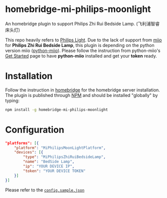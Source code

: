 # homebridge-mi-philips-moonlight

An homebridge plugin to support Philips Zhi Rui Bedside Lamp. (飞利浦智睿床头灯)

This repo heavily refers to [Philips Light](https://github.com/YinHangCode/homebridge-mi-philips-light). Due to the lack of support from [miio](https://github.com/aholstenson/miio) for **Philips Zhi Rui Bedside Lamp**, this plugin is depending on the python version miio ([python-miio](https://github.com/rytilahti/python-miio)). Please follow the instruction from python-miio's [Get Started](https://python-miio.readthedocs.io/en/latest/discovery.html#installation) page to have **python-miio** installed and get your **token** ready.

# Installation

Follow the instruction in [homebridge](https://www.npmjs.com/package/homebridge) for the homebridge server installation. The plugin is published through [NPM](https://www.npmjs.com/package/homebridge-fake-rgb) and should be installed "globally" by typing:

```bash
npm install -g homebridge-mi-philips-moonlight
```

# Configuration
```json
"platforms": [{
	"platform": "MiPhilipsMoonLightPlatform",
	"devices": [{
		"type": "MiPhilipsZhiRuiBedsideLamp",
		"name": "BedSide Lamp",
		"ip": "YOUR DEVICE IP",
		"token": "YOUR DEVICE TOKEN"
	}]
}]
```
Please refer to the [`config.sample.json`](https://github.com/gaofei88/homebridge-mi-philips-moonlight/blob/master/config.sample.json)

